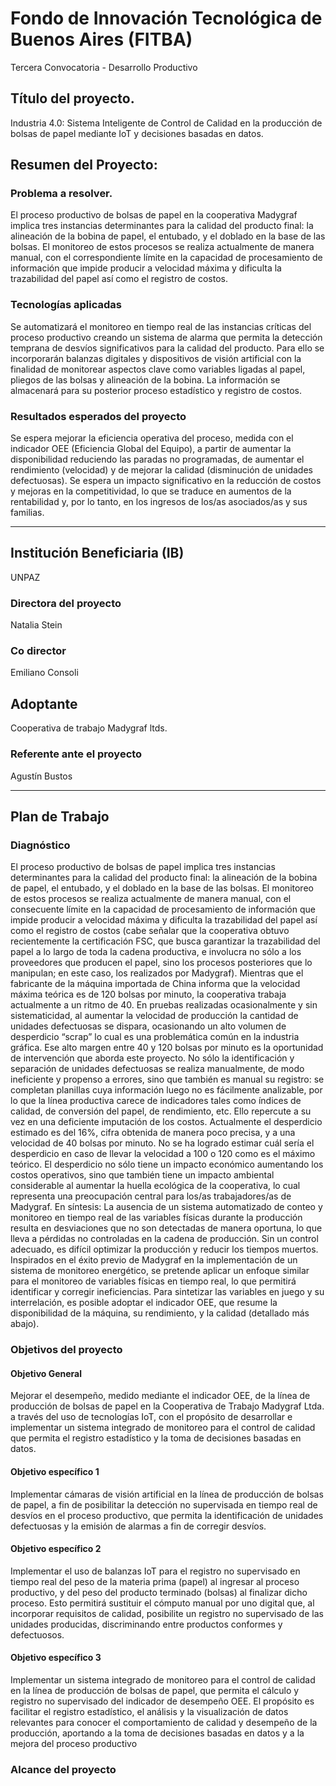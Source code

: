 # Fondo de Innovación Tecnológica de Buenos Aires (FITBA)
Tercera Convocatoria - Desarrollo Productivo

## Título del proyecto.
Industria 4.0: Sistema Inteligente de Control de Calidad en la producción de bolsas de papel mediante IoT y decisiones basadas en datos.

## Resumen del Proyecto:
### Problema a resolver.
El proceso productivo de bolsas de papel en la cooperativa Madygraf implica tres instancias determinantes para la calidad del producto final: la alineación de la bobina de papel, el entubado, y el doblado en la base de las bolsas. El monitoreo de estos procesos se realiza actualmente de manera manual, con el correspondiente límite en la capacidad de procesamiento de información que impide producir a velocidad máxima y dificulta la trazabilidad del papel así como el registro de costos.

### Tecnologías aplicadas
Se automatizará el monitoreo en tiempo real de las instancias críticas del proceso productivo creando un sistema de alarma que permita la detección temprana de desvíos significativos para la calidad del producto. Para ello se incorporarán balanzas digitales y dispositivos de visión artificial con la finalidad de monitorear aspectos clave como variables ligadas al papel, pliegos de las bolsas y alineación de la bobina. La información se almacenará para su posterior proceso estadístico y registro de costos.

### Resultados esperados del proyecto
Se espera mejorar la eficiencia operativa del proceso, medida con el indicador OEE (Eficiencia Global del Equipo), a partir de aumentar la disponibilidad reduciendo las paradas no programadas, de aumentar el rendimiento (velocidad) y de mejorar la calidad (disminución de unidades defectuosas). Se espera un impacto significativo en la reducción de costos y mejoras en la competitividad, lo que se traduce en aumentos de la rentabilidad y, por lo tanto, en los ingresos de los/as asociados/as y sus familias.

---

## Institución Beneficiaria (IB)
UNPAZ

### Directora del proyecto
Natalia Stein

### Co director
Emiliano Consoli

## Adoptante
Cooperativa de trabajo Madygraf ltds.

### Referente ante el proyecto
Agustín Bustos

---

## Plan de Trabajo
### Diagnóstico
El proceso productivo de bolsas de papel implica tres instancias determinantes para la calidad del
producto final: la alineación de la bobina de papel, el entubado, y el doblado en la base de las bolsas.
El monitoreo de estos procesos se realiza actualmente de manera manual, con el consecuente límite
en la capacidad de procesamiento de información que impide producir a velocidad máxima y dificulta
la trazabilidad del papel así como el registro de costos (cabe señalar que la cooperativa obtuvo
recientemente la certificación FSC, que busca garantizar la trazabilidad del papel a lo largo de toda la
cadena productiva, e involucra no sólo a los proveedores que producen el papel, sino los procesos
posteriores que lo manipulan; en este caso, los realizados por Madygraf).
Mientras que el fabricante de la máquina importada de China informa que la velocidad máxima teórica
es de 120 bolsas por minuto, la cooperativa trabaja actualmente a un ritmo de 40. En pruebas
realizadas ocasionalmente y sin sistematicidad, al aumentar la velocidad de producción la cantidad de
unidades defectuosas se dispara, ocasionando un alto volumen de desperdicio “scrap” lo cual es una
problemática común en la industria gráfica. Ese alto margen entre 40 y 120 bolsas por minuto es la
oportunidad de intervención que aborda este proyecto.
No sólo la identificación y separación de unidades defectuosas se realiza manualmente, de modo
ineficiente y propenso a errores, sino que también es manual su registro: se completan planillas cuya
información luego no es fácilmente analizable, por lo que la línea productiva carece de indicadores tales
como índices de calidad, de conversión del papel, de rendimiento, etc. Ello repercute a su vez en una
deficiente imputación de los costos.
Actualmente el desperdicio estimado es del 16%, cifra obtenida de manera poco precisa, y a una
velocidad de 40 bolsas por minuto. No se ha logrado estimar cuál sería el desperdicio en caso de llevar
la velocidad a 100 o 120 como es el máximo teórico. El desperdicio no sólo tiene un impacto económico
aumentando los costos operativos, sino que también tiene un impacto ambiental considerable al
aumentar la huella ecológica de la cooperativa, lo cual representa una preocupación central para los/as
trabajadores/as de Madygraf.
En síntesis: La ausencia de un sistema automatizado de conteo y monitoreo en tiempo real de las
variables físicas durante la producción resulta en desviaciones que no son detectadas de manera
oportuna, lo que lleva a pérdidas no controladas en la cadena de producción. Sin un control adecuado,
es difícil optimizar la producción y reducir los tiempos muertos. Inspirados en el éxito previo de
Madygraf en la implementación de un sistema de monitoreo energético, se pretende aplicar un
enfoque similar para el monitoreo de variables físicas en tiempo real, lo que permitirá identificar y
corregir ineficiencias.
Para sintetizar las variables en juego y su interrelación, es posible adoptar el indicador OEE, que
resume la disponibilidad de la máquina, su rendimiento, y la calidad (detallado más abajo).

### Objetivos del proyecto 
#### Objetivo General
Mejorar el desempeño, medido mediante el indicador OEE, de la línea de producción de bolsas de papel
en la Cooperativa de Trabajo Madygraf Ltda. a través del uso de tecnologías IoT, con el propósito de
desarrollar e implementar un sistema integrado de monitoreo para el control de calidad que permita
el registro estadístico y la toma de decisiones basadas en datos.

#### Objetivo específico 1
Implementar cámaras de visión artificial en la línea de producción de bolsas de papel, a fin de posibilitar
la detección no supervisada en tiempo real de desvíos en el proceso productivo, que permita la
identificación de unidades defectuosas y la emisión de alarmas a fin de corregir desvíos. 

#### Objetivo específico 2
Implementar el uso de balanzas IoT para el registro no supervisado en tiempo real del peso de la
materia prima (papel) al ingresar al proceso productivo, y del peso del producto terminado (bolsas) al
finalizar dicho proceso. Esto permitirá sustituir el cómputo manual por uno digital que, al incorporar
requisitos de calidad, posibilite un registro no supervisado de las unidades producidas, discriminando
entre productos conformes y defectuosos.

#### Objetivo específico 3
Implementar un sistema integrado de monitoreo para el control de calidad en la línea de producción
de bolsas de papel, que permita el cálculo y registro no supervisado del indicador de desempeño OEE.
El propósito es facilitar el registro estadístico, el análisis y la visualización de datos relevantes para
conocer el comportamiento de calidad y desempeño de la producción, aportando a la toma de
decisiones basadas en datos y a la mejora del proceso productivo

### Alcance del proyecto 

